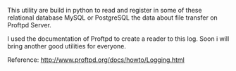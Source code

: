 This utility are build in python to read and register in some of these relational database MySQL or PostgreSQL the data about file transfer on Proftpd Server.

I used the documentation of Proftpd to create a reader to this log.
Soon i will bring another good utilities for everyone.

Reference: http://www.proftpd.org/docs/howto/Logging.html
